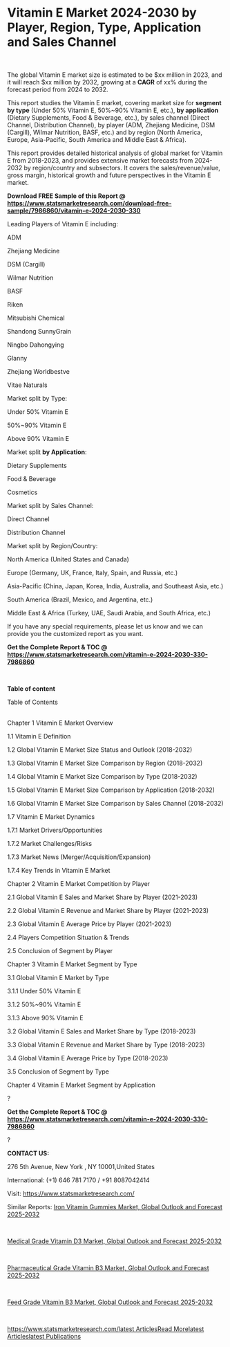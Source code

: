 <h1>Vitamin E Market 2024-2030 by Player, Region, Type, Application and Sales Channel</h1><br/><p>The global Vitamin E market size is estimated to be $xx million in 2023, and it will reach $xx million by 2032, growing at a <strong>CAGR</strong> of xx% during the forecast period from 2024 to 2032.</p>
 
 
 
 <p>This report studies the Vitamin E market, covering market size for <strong>segment by type</strong> (Under 50% Vitamin E, 50%~90% Vitamin E, etc.), <strong>by application</strong> (Dietary Supplements, Food & Beverage, etc.), by sales channel (Direct Channel, Distribution Channel), by player (ADM, Zhejiang Medicine, DSM (Cargill), Wilmar Nutrition, BASF, etc.) and by region (North America, Europe, Asia-Pacific, South America and Middle East & Africa).</p>
 
 
 
 <p>This report provides detailed historical analysis of global market for Vitamin E from 2018-2023, and provides extensive market forecasts from 2024-2032 by region/country and subsectors. It covers the sales/revenue/value, gross margin, historical growth and future perspectives in the Vitamin E market.</p>
 
 
 
 <p><strong>Download FREE Sample of this Report @ <a href="https://www.statsmarketresearch.com/download-free-sample/7986860/vitamin-e-2024-2030-330">https://www.statsmarketresearch.com/download-free-sample/7986860/vitamin-e-2024-2030-330</a></strong></p>
 
 
 
 <p>Leading Players of Vitamin E including:</p>
 
 
 
 <p>ADM</p>
 
 
 
 <p>Zhejiang Medicine</p>
 
 
 
 <p>DSM (Cargill)</p>
 
 
 
 <p>Wilmar Nutrition</p>
 
 
 
 <p>BASF</p>
 
 
 
 <p>Riken</p>
 
 
 
 <p>Mitsubishi Chemical</p>
 
 
 
 <p>Shandong SunnyGrain</p>
 
 
 
 <p>Ningbo Dahongying</p>
 
 
 
 <p>Glanny</p>
 
 
 
 <p>Zhejiang Worldbestve</p>
 
 
 
 <p>Vitae Naturals</p>
 
 
 
 <p>Market split by Type:</p>
 
 
 
 <p>Under 50% Vitamin E</p>
 
 
 
 <p>50%~90% Vitamin E</p>
 
 
 
 <p>Above 90% Vitamin E</p>
 
 
 
 <p>Market split <strong>by Application</strong>:</p>
 
 
 
 <p>Dietary Supplements</p>
 
 
 
 <p>Food & Beverage</p>
 
 
 
 <p>Cosmetics</p>
 
 
 
 <p>Market split by Sales Channel:</p>
 
 
 
 <p>Direct Channel</p>
 
 
 
 <p>Distribution Channel</p>
 
 
 
 <p>Market split by Region/Country:</p>
 
 
 
 <p>North America (United States and Canada)</p>
 
 
 
 <p>Europe (Germany, UK, France, Italy, Spain, and Russia, etc.)</p>
 
 
 
 <p>Asia-Pacific (China, Japan, Korea, India, Australia, and Southeast Asia, etc.)</p>
 
 
 
 <p>South America (Brazil, Mexico, and Argentina, etc.)</p>
 
 
 
 <p>Middle East & Africa (Turkey, UAE, Saudi Arabia, and South Africa, etc.)</p>
 
 
 
 <p>If you have any special requirements, please let us know and we can provide you the customized report as you want.</p>
 
 
 
 <div><b>Get the Complete Report & TOC @ <a href="https://www.statsmarketresearch.com/vitamin-e-2024-2030-330-7986860">https://www.statsmarketresearch.com/vitamin-e-2024-2030-330-7986860</a></b></div>
 
 
 
 <p><br />
 
 <b>Table of content</b></p>
 
 
 
 <p>Table of Contents<br />
 
 <br />
 
 Chapter 1 Vitamin E Market Overview<br />
 
 1.1 Vitamin E Definition<br />
 
 1.2 Global Vitamin E Market Size Status and Outlook (2018-2032)<br />
 
 1.3 Global Vitamin E Market Size Comparison by Region (2018-2032)<br />
 
 1.4 Global Vitamin E Market Size Comparison by Type (2018-2032)<br />
 
 1.5 Global Vitamin E Market Size Comparison by Application (2018-2032)<br />
 
 1.6 Global Vitamin E Market Size Comparison by Sales Channel (2018-2032)<br />
 
 1.7 Vitamin E Market Dynamics<br />
 
 1.7.1 Market Drivers/Opportunities<br />
 
 1.7.2 Market Challenges/Risks<br />
 
 1.7.3 Market News (Merger/Acquisition/Expansion)<br />
 
 1.7.4 Key Trends in Vitamin E Market<br />
 
 Chapter 2 Vitamin E Market Competition by Player<br />
 
 2.1 Global Vitamin E Sales and Market Share by Player (2021-2023)<br />
 
 2.2 Global Vitamin E Revenue and Market Share by Player (2021-2023)<br />
 
 2.3 Global Vitamin E Average Price by Player (2021-2023)<br />
 
 2.4 Players Competition Situation & Trends<br />
 
 2.5 Conclusion of Segment by Player<br />
 
 Chapter 3 Vitamin E Market Segment by Type<br />
 
 3.1 Global Vitamin E Market by Type<br />
 
 3.1.1 Under 50% Vitamin E<br />
 
 3.1.2 50%~90% Vitamin E<br />
 
 3.1.3 Above 90% Vitamin E<br />
 
 3.2 Global Vitamin E Sales and Market Share by Type (2018-2023)<br />
 
 3.3 Global Vitamin E Revenue and Market Share by Type (2018-2023)<br />
 
 3.4 Global Vitamin E Average Price by Type (2018-2023)<br />
 
 3.5 Conclusion of Segment by Type<br />
 
 Chapter 4 Vitamin E Market Segment by Application<br />
 
 ? </p>
 
 
 
 <div><b>Get the Complete Report & TOC @ <a href="https://www.statsmarketresearch.com/vitamin-e-2024-2030-330-7986860">https://www.statsmarketresearch.com/vitamin-e-2024-2030-330-7986860</a></b></div>
 
 
 
 <p>? </p>
 
 
 
 <p><b>CONTACT US:</b><br />
 
 276 5th Avenue, New York , NY 10001,United States<br />
 
 International: (+1) 646 781 7170 / +91 8087042414<br />
 
 Visit: <a href="https://www.statsmarketresearch.com/">https://www.statsmarketresearch.com/</a><br />
 
 Similar Reports: <a href="https://www.statsmarketresearch.com/vitamin-e-2024-2030-330-7986860">Iron Vitamin Gummies Market, Global Outlook and Forecast 2025-2032</a><br />
 
 <br />
 
 <a href="https://www.statsmarketresearch.com/vitamin-e-2024-2030-330-7986860">Medical Grade Vitamin D3 Market, Global Outlook and Forecast 2025-2032</a><br />
 
 <br />
 
 <a href="https://www.statsmarketresearch.com/vitamin-e-2024-2030-330-7986860">Pharmaceutical Grade Vitamin B3 Market, Global Outlook and Forecast 2025-2032</a><br />
 
 <br />
 
 <a href="https://www.statsmarketresearch.com/vitamin-e-2024-2030-330-7986860">Feed Grade Vitamin B3 Market, Global Outlook and Forecast 2025-2032</a><br />
 
 <br />
 
 <a href="https://gyeongbokgung.com">https://www.statsmarketresearch.com/</a><a href="https://hallyeomaritime.com">latest Articles</a><a href="https://jingwansa.com">Read More</a><a href="https://nguoiviet.jp/">latest Articles</a><a href="https://www.intelmarketresearch.com/">latest Publications</a></p>